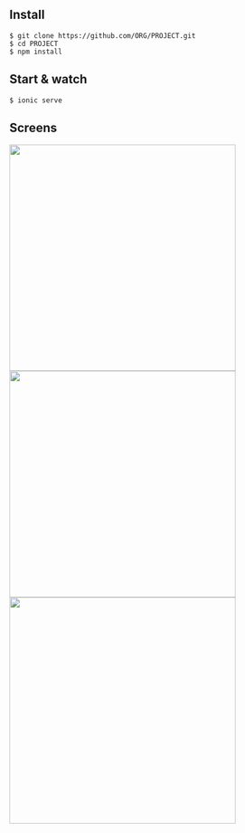 ## Install

    $ git clone https://github.com/ORG/PROJECT.git
    $ cd PROJECT
    $ npm install


## Start & watch

    $ ionic serve
    
    
## Screens

<img src="https://user-images.githubusercontent.com/26871154/37002236-a7a07098-20d1-11e8-804f-a5c271706834.PNG" height="400">

<img src="https://user-images.githubusercontent.com/26871154/37002266-bed7c874-20d1-11e8-9f6e-7127ec16083a.PNG" height="400">

<img src="https://user-images.githubusercontent.com/26871154/37002293-db5d4c44-20d1-11e8-9fbf-c9ce1245e15f.PNG" height="400">
